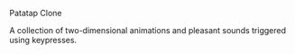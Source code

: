 Patatap Clone

A collection of two-dimensional animations and pleasant sounds triggered using keypresses.
